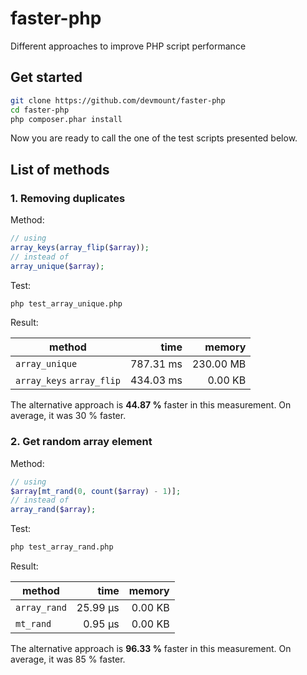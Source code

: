 # faster-php

Different approaches to improve PHP script performance

## Get started

```bash
git clone https://github.com/devmount/faster-php
cd faster-php
php composer.phar install
```

Now you are ready to call the one of the test scripts presented below.

## List of methods

### 1. Removing duplicates

Method:

```php
// using
array_keys(array_flip($array));
// instead of
array_unique($array);
```

Test:

```bash
php test_array_unique.php
```

Result:

| method | time | memory |
|--------|-----:|-------:|
| `array_unique` | 787.31 ms | 230.00 MB |
| `array_keys` `array_flip` | 434.03 ms | 0.00 KB |

The alternative approach is **44.87 %** faster in this measurement. On average, it was 30 % faster.

### 2. Get random array element

Method:

```php
// using
$array[mt_rand(0, count($array) - 1)];
// instead of
array_rand($array);
```

Test:

```bash
php test_array_rand.php
```

Result:

| method | time | memory |
|--------|-----:|-------:|
| `array_rand` | 25.99 μs | 0.00 KB |
| `mt_rand` | 0.95 μs | 0.00 KB |

The alternative approach is **96.33 %** faster in this measurement. On average, it was 85 % faster.
